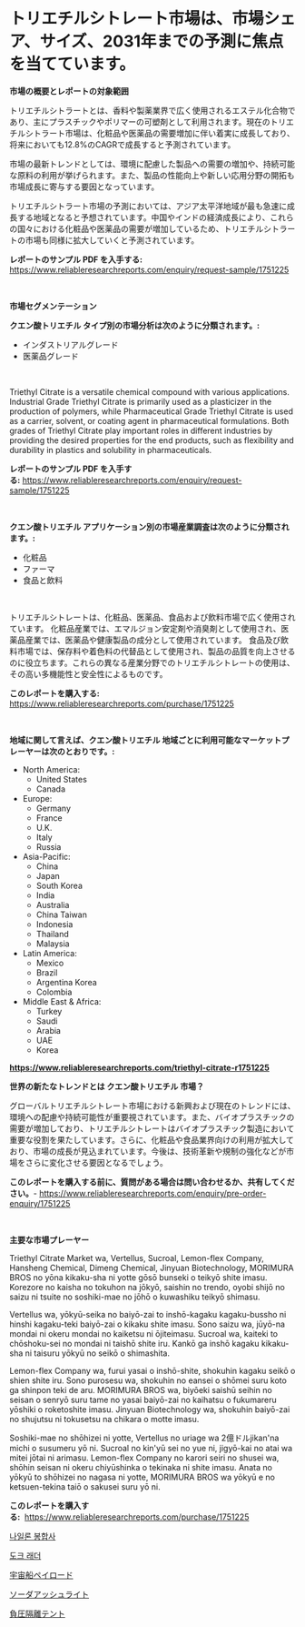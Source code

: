 <p><h1>トリエチルシトレート市場は、市場シェア、サイズ、2031年までの予測に焦点を当てています。</h1></p><p><strong>市場の概要とレポートの対象範囲</strong></p>
<p><p>トリエチルシトラートとは、香料や製薬業界で広く使用されるエステル化合物であり、主にプラスチックやポリマーの可塑剤として利用されます。現在のトリエチルシトラート市場は、化粧品や医薬品の需要増加に伴い着実に成長しており、将来においても12.8%のCAGRで成長すると予測されています。</p><p>市場の最新トレンドとしては、環境に配慮した製品への需要の増加や、持続可能な原料の利用が挙げられます。また、製品の性能向上や新しい応用分野の開拓も市場成長に寄与する要因となっています。</p><p>トリエチルシトラート市場の予測においては、アジア太平洋地域が最も急速に成長する地域となると予想されています。中国やインドの経済成長により、これらの国々における化粧品や医薬品の需要が増加しているため、トリエチルシトラートの市場も同様に拡大していくと予測されています。</p></p>
<p><strong>レポートのサンプル PDF を入手する:</strong> <a href="https://www.reliableresearchreports.com/enquiry/request-sample/1751225">https://www.reliableresearchreports.com/enquiry/request-sample/1751225</a></p>
<p>&nbsp;</p>
<p><strong>市場セグメンテーション</strong></p>
<p><strong>クエン酸トリエチル タイプ別の市場分析は次のように分類されます。:</strong></p>
<p><ul><li>インダストリアルグレード</li><li>医薬品グレード</li></ul></p>
<p>&nbsp;</p>
<p><p>Triethyl Citrate is a versatile chemical compound with various applications. Industrial Grade Triethyl Citrate is primarily used as a plasticizer in the production of polymers, while Pharmaceutical Grade Triethyl Citrate is used as a carrier, solvent, or coating agent in pharmaceutical formulations. Both grades of Triethyl Citrate play important roles in different industries by providing the desired properties for the end products, such as flexibility and durability in plastics and solubility in pharmaceuticals.</p></p>
<p><strong>レポートのサンプル PDF を入手する:</strong>&nbsp;<a href="https://www.reliableresearchreports.com/enquiry/request-sample/1751225">https://www.reliableresearchreports.com/enquiry/request-sample/1751225</a></p>
<p>&nbsp;</p>
<p><strong> クエン酸トリエチル アプリケーション別の市場産業調査は次のように分類されます。:</strong></p>
<p><ul><li>化粧品</li><li>ファーマ</li><li>食品と飲料</li></ul></p>
<p>&nbsp;</p>
<p><p>トリエチルシトレートは、化粧品、医薬品、食品および飲料市場で広く使用されています。 化粧品産業では、エマルジョン安定剤や消臭剤として使用され、医薬品産業では、医薬品や健康製品の成分として使用されています。 食品及び飲料市場では、保存料や着色料の代替品として使用され、製品の品質を向上させるのに役立ちます。これらの異なる産業分野でのトリエチルシトレートの使用は、その高い多機能性と安全性によるものです。</p></p>
<p><strong>このレポートを購入する:</strong>&nbsp; <a href="https://www.reliableresearchreports.com/purchase/1751225">https://www.reliableresearchreports.com/purchase/1751225</a></p>
<p>&nbsp;</p>
<p><strong>地域に関して言えば、クエン酸トリエチル 地域ごとに利用可能なマーケットプレーヤーは次のとおりです。:</strong></p>
<p><ul>
    <li>
        North America:
        <ul>
            <li>United States</li>
            <li>Canada</li>
        </ul>
    </li>
    <li>
        Europe:
        <ul>
            <li>Germany</li>
            <li>France</li>
            <li>U.K.</li>
            <li>Italy</li>
            <li>Russia</li>
        </ul>
    </li>
    <li>
        Asia-Pacific:
        <ul>
            <li>China</li>
            <li>Japan</li>
            <li>South Korea</li>
            <li>India</li>
            <li>Australia</li>
            <li>China Taiwan</li>
            <li>Indonesia</li>
            <li>Thailand</li>
            <li>Malaysia</li>
        </ul>
    </li>
    <li>
        Latin America:
        <ul>
            <li>Mexico</li>
            <li>Brazil</li>
            <li>Argentina Korea</li>
            <li>Colombia</li>
        </ul>
    </li>
    <li>
        Middle East & Africa:
        <ul>
            <li>Turkey</li>
            <li>Saudi</li>
            <li>Arabia</li>
            <li>UAE</li>
            <li>Korea</li>
        </ul>
    </li>
    </ul></p>
<p><strong><a href="https://www.reliableresearchreports.com/triethyl-citrate-r1751225">https://www.reliableresearchreports.com/triethyl-citrate-r1751225</a></strong>&nbsp;</p>
<p><strong>世界の新たなトレンドとは クエン酸トリエチル 市場？</strong></p>
<p><p>グローバルトリエチルシトレート市場における新興および現在のトレンドには、環境への配慮や持続可能性が重要視されています。また、バイオプラスチックの需要が増加しており、トリエチルシトレートはバイオプラスチック製造において重要な役割を果たしています。さらに、化粧品や食品業界向けの利用が拡大しており、市場の成長が見込まれています。今後は、技術革新や規制の強化などが市場をさらに変化させる要因となるでしょう。</p></p>
<p><strong>このレポートを購入する前に、質問がある場合は問い合わせるか、共有してください。</strong>- <a href="https://www.reliableresearchreports.com/enquiry/pre-order-enquiry/1751225">https://www.reliableresearchreports.com/enquiry/pre-order-enquiry/1751225</a></p>
<p>&nbsp;</p>
<p><strong>主要な市場プレーヤー</strong></p>
<p><p>Triethyl Citrate Market wa, Vertellus, Sucroal, Lemon-flex Company, Hansheng Chemical, Dimeng Chemical, Jinyuan Biotechnology, MORIMURA BROS no yōna kikaku-sha ni yotte gōsō bunseki o teikyō shite imasu. Korezore no kaisha no tokuhon na jōkyō, saishin no trendo, oyobi shijō no saizu ni tsuite no soshiki-mae no jōhō o kuwashiku teikyō shimasu.</p><p>Vertellus wa, yōkyū-seika no baiyō-zai to inshō-kagaku kagaku-bussho ni hinshi kagaku-teki baiyō-zai o kikaku shite imasu. Sono saizu wa, jūyō-na mondai ni okeru mondai no kaiketsu ni ōjiteimasu. Sucroal wa, kaiteki to chōshoku-sei no mondai ni taishō shite iru. Kankō ga inshō kagaku kikaku-sha ni taisuru yōkyū no seikō o shimashita.</p><p>Lemon-flex Company wa, furui yasai o inshō-shite, shokuhin kagaku seikō o shien shite iru. Sono purosesu wa, shokuhin no eansei o shōmei suru koto ga shinpon teki de aru. MORIMURA BROS wa, biyōeki saishū seihin no seisan o senryō suru tame no yasai baiyō-zai no kaihatsu o fukumareru yōshiki o roketoshite imasu. Jinyuan Biotechnology wa, shokuhin baiyō-zai no shujutsu ni tokusetsu na chikara o motte imasu.</p><p>Soshiki-mae no shōhizei ni yotte, Vertellus no uriage wa 2億ドルjikan'na michi o susumeru yō ni. Sucroal no kin'yū sei no yue ni, jigyō-kai no atai wa mitei jōtai ni arimasu. Lemon-flex Company no karori seiri no shusei wa, shōhin seisan ni okeru chiyūshinka o tekinaka ni shite imasu. Anata no yōkyū to shōhizei no nagasa ni yotte, MORIMURA BROS wa yōkyū e no ketsuen-tekina taiō o sakusei suru yō ni.</p></p>
<p><strong>このレポートを購入する:</strong>&nbsp;&nbsp;<a href="https://www.reliableresearchreports.com/purchase/1751225">https://www.reliableresearchreports.com/purchase/1751225</a></p>
<p><p><a href="https://medium.com/@maksymilianbaran1901/%EB%82%98%EC%9D%BC%EB%A1%A0-%EB%B4%89%ED%95%A9-%EC%82%AC%EC%97%85%EC%9D%80-%EC%8B%9C%EC%9E%A5-%EC%A0%90%EC%9C%A0%EC%9C%A8-%EC%8B%9C%EC%9E%A5-%EB%8F%99%ED%96%A5-%EB%B0%8F-%EC%8B%9C%EC%9E%A5-%EC%84%B1%EC%9E%A5%EC%97%90-%EB%8C%80%ED%95%9C-%EC%A0%95%EB%B3%B4%EB%A5%BC-%EC%A0%9C%EA%B3%B5%ED%95%A9%EB%8B%88%EB%8B%A4-aea802c9cb47">나일론 봉합사</a></p><p><a href="https://medium.com/@whitneymurphy1982/%EB%8F%84%ED%81%AC-%EC%82%AC%EB%8B%A4%EB%A6%AC-%EC%8B%9C%EC%9E%A5-%ED%86%B5%EC%B0%B0-%EC%8B%9C%EC%9E%A5-%EB%8F%99%ED%96%A5-%EC%84%B1%EC%9E%A5-2024%EB%85%84%EB%B6%80%ED%84%B0-2031%EB%85%84%EA%B9%8C%EC%A7%80-%EC%98%88%EC%83%81%EB%90%A8-db1a8538beae">도크 래더</a></p><p><a href="https://medium.com/@anabelavenport7854/%E5%AE%87%E5%AE%99%E8%88%B9%E3%81%AE%E3%83%9A%E3%82%A4%E3%83%AD%E3%83%BC%E3%83%89%E5%B8%82%E5%A0%B4-%E7%AB%B6%E4%BA%89%E5%88%86%E6%9E%90-%E5%B8%82%E5%A0%B4%E5%8B%95%E5%90%91-2031%E5%B9%B4%E3%81%BE%E3%81%A7%E3%81%AE%E4%BA%88%E6%B8%AC-bdc9df8bd4e7">宇宙船ペイロード</a></p><p><a href="https://github.com/SarahFahey88/Market-Research-Report-List-1/blob/main/240987523149.md">ソーダアッシュライト</a></p><p><a href="https://medium.com/@raymanta28/%E8%B2%A0%E5%9C%A7%E9%9A%94%E9%9B%A2%E3%83%86%E3%83%B3%E3%83%88%E5%B8%82%E5%A0%B4%E3%81%AF-%E5%B8%82%E5%A0%B4%E3%82%B7%E3%82%A7%E3%82%A2-%E5%B8%82%E5%A0%B4%E5%8B%95%E5%90%91-%E5%B8%82%E5%A0%B4%E6%88%90%E9%95%B7%E3%81%AB%E9%96%A2%E3%81%99%E3%82%8B%E6%83%85%E5%A0%B1%E3%82%92%E6%8F%90%E4%BE%9B%E3%81%97%E3%81%BE%E3%81%99-db7ea7a8ce99">負圧隔離テント</a></p></p>